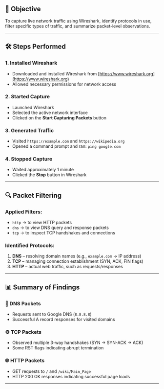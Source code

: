 
## 🎯 Objective
To capture live network traffic using Wireshark, identify protocols in use, filter specific types of traffic, and summarize packet-level observations.

---

## 🛠️ Steps Performed

### 1. Installed Wireshark
- Downloaded and installed Wireshark from [https://www.wireshark.org](https://www.wireshark.org)
- Allowed necessary permissions for network access

### 2. Started Capture
- Launched Wireshark
- Selected the active network interface 
- Clicked on the **Start Capturing Packets** button

### 3. Generated Traffic
- Visited `https://example.com` and `https://wikipedia.org`
- Opened a command prompt and ran: `ping google.com`

### 4. Stopped Capture
- Waited approximately 1 minute
- Clicked the **Stop** button in Wireshark

---

## 🔍 Packet Filtering

### Applied Filters:
- `http` → to view HTTP packets
- `dns` → to view DNS query and response packets
- `tcp` → to inspect TCP handshakes and connections

### Identified Protocols:
1. **DNS** – resolving domain names (e.g., `example.com` → IP address)
2. **TCP** – managing connection establishment (SYN, ACK, FIN flags)
3. **HTTP** – actual web traffic, such as requests/responses


---

## 📊 Summary of Findings

### 🧾 DNS Packets
- Requests sent to Google DNS (`8.8.8.8`)
- Successful A record responses for visited domains

### ⚙️ TCP Packets
- Observed multiple 3-way handshakes (SYN → SYN-ACK → ACK)
- Some RST flags indicating abrupt termination

### 🌐 HTTP Packets
- GET requests to `/` and `/wiki/Main_Page`
- HTTP 200 OK responses indicating successful page loads

---

